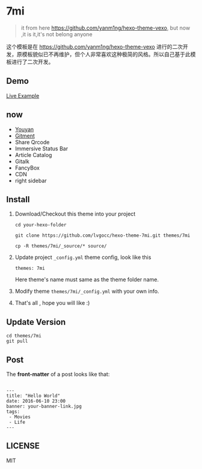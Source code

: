 # 7mi

> it from here https://github.com/yanm1ng/hexo-theme-vexo, but now ,it is it,it's not belong anyone

这个模板是在 https://github.com/yanm1ng/hexo-theme-vexo 进行的二次开发，原模板貌似已不再维护，但个人非常喜欢这种极简的风格。所以自己基于此模板进行了二次开发。

## Demo

[Live Example](https://lvgocc.github.io/)

## now

* [Youyan](http://www.uyan.cc/)
* [Gitment](https://imsun.github.io/gitment/)
* Share Qrcode
* Immersive Status Bar
* Article Catalog
* Gitalk
* FancyBox
* CDN
* right sidebar

## Install

1. Download/Checkout this theme into your project

   ```
   cd your-hexo-folder

   git clone https://github.com/lvgocc/hexo-theme-7mi.git themes/7mi

   cp -R themes/7mi/_source/* source/
   ```

2. Update project `_config.yml` theme config, look like this

   ```
   themes: 7mi
   ```

   Here theme's name must same as the theme folder name.

3. Modify theme `themes/7mi/_config.yml` with your own info.

4. That's all , hope you will like :)

## Update Version

```
cd themes/7mi
git pull
```

## Post

The **front-matter** of a post looks like that:

```

---
title: "Hello World"
date: 2016-06-10 23:00
banner: your-banner-link.jpg
tags:
 - Movies
 - Life
---

```

## LICENSE
MIT